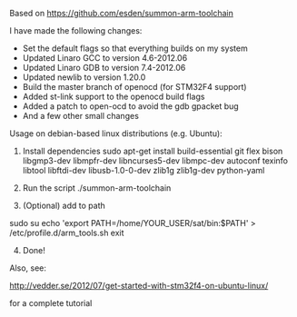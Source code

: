 Based on https://github.com/esden/summon-arm-toolchain

I have made the following changes:
* Set the default flags so that everything builds on my system
* Updated Linaro GCC to version 4.6-2012.06
* Updated Linaro GDB to version 7.4-2012.06
* Updated newlib to version 1.20.0
* Build the master branch of openocd (for STM32F4 support)
* Added st-link support to the openocd build flags
* Added a patch to open-ocd to avoid the gdb gpacket bug
* And a few other small changes

Usage on debian-based linux distributions (e.g. Ubuntu):

1. Install dependencies
sudo apt-get install build-essential git flex bison libgmp3-dev libmpfr-dev libncurses5-dev libmpc-dev autoconf texinfo libtool libftdi-dev libusb-1.0-0-dev zlib1g zlib1g-dev python-yaml

2. Run the script
./summon-arm-toolchain

3. (Optional) add to path

sudo su
echo 'export PATH=/home/YOUR_USER/sat/bin:$PATH' > /etc/profile.d/arm_tools.sh
exit

4. Done!

Also, see:

http://vedder.se/2012/07/get-started-with-stm32f4-on-ubuntu-linux/

for a complete tutorial

